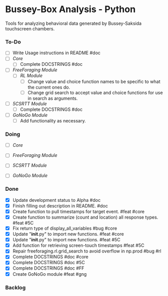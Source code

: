 # Bussey-Box Analysis - Python
Tools for analyzing behavioral data generated by Bussey-Saksida touchscreen chambers. 


### To-Do
- [ ] Write Usage instructions in README #doc
- [ ] _Core_
	- [ ] Complete DOCSTRINGS #doc
- [ ] _FreeForaging Module_
	- [ ] _RL Module_
		-[ ] Change value and choice function names to be specific to what the current ones do. 
    	-[ ] Change grid search to accept value and choice functions for use in search as arguments.  
- [ ] _5CSRTT Module_
	- [ ] Complete DOCSTRINGS #doc
- [ ] _GoNoGo Module_
	- [ ] Add functionality as necessary. 

### Doing
- [ ] _Core_
- [ ] _FreeForaging Module_
- [ ] _5CSRTT Module_
- [ ] _GoNoGo Module_




### Done
- [X] Update development status to Alpha #doc
- [X] Finish filling out description in README. #doc
- [X] Create function to pull timestamps for target event. #feat #core
- [X] Create function to summarize (count and location) all response types. #feat #5C
- [X] Fix return type of display_all_variables #bug #core
- [X] Update "__init__.py" to import new functions. #feat #core
- [X] Update "__init__.py" to import new functions. #feat #5C
- [X] Add function for retrieving screen-touch timestamps #feat #5C
- [X] Repair freeforaging.rl.grid_search to avoid overflow in np.prod #bug #rl
- [X] Complete DOCSTRINGS #doc #core
- [X] Complete DOCSTRINGS #doc #5C
- [X] Complete DOCSTRINGS #doc #FF
- [X] Create GoNoGo module #feat #gng

### Backlog

